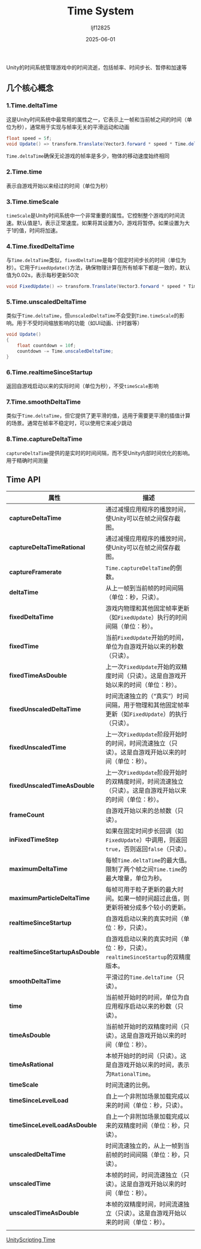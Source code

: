 ﻿---
title: "Time System"
date: 2025-06-01
categories: [笔记]
tags: [Unity, Unity System]
author: "ljf12825"
summary: Unity's class Time
---
Unity的时间系统管理游戏中的时间流逝，包括帧率、时间步长、暂停和加速等

## 几个核心概念
### 1.Time.deltaTime
这是Unity时间系统中最常用的属性之一，它表示上一帧和当前帧之间的时间（单位为秒），通常用于实现与帧率无关的平滑运动和动画  
```cs
float speed = 5f;
void Update() => transform.Translate(Vector3.forward * speed * Time.deltaTime);
```
`Time.deltaTime`确保无论游戏的帧率是多少，物体的移动速度始终相同  

### 2.Time.time
表示自游戏开始以来经过的时间（单位为秒）

### 3.Time.timeScale
`timeScale`是Unity时间系统中一个非常重要的属性。它控制整个游戏的时间流速。默认值是1，表示正常速度。如果将其设置为0，游戏将暂停。如果设置为大于1的值，时间将加速。

### 4.Time.fixedDeltaTime
与`Time.deltaTime`类似，`fixedDeltaTime`是每个固定时间步长的时间（单位为秒）。它用于`FixedUpdate()`方法，确保物理计算在所有帧率下都是一致的，默认值为0.02s，表示每秒更新50次
```cs
void FixedUpdate() => transform.Translate(Vector3.forward * speed * Time.fixedDeltaTime);
```

### 5.Time.unscaledDeltaTime
类似于`Time.deltaTime`，但`unscaledDeltaTime`不会受到`Time.timeScale`的影响。用于不受时间缩放影响的功能（如UI动画、计时器等）
```cs
void Update()
{
    float countdown = 10f;
    countdown -= Time.unscaledDeltaTime; 
}
```

### 6.Time.realtimeSinceStartup
返回自游戏启动以来的实际时间（单位为秒），不受`timeScale`影响

### 7.Time.smoothDeltaTime
类似于`Time.deltaTime`，但它提供了更平滑的值，适用于需要更平滑的插值计算的场景。通常在帧率不稳定时，可以使用它来减少跳动  

### 8.Time.captureDeltaTime
`captureDeltaTime`提供的是实时的时间间隔，而不受Unity内部时间优化的影响。用于精确时间测量

## Time API

| **属性**                           | **描述**                                                      |
| -------------------------------- | ----------------------------------------------------------- |
| **captureDeltaTime**             | 通过减慢应用程序的播放时间，使Unity可以在帧之间保存截图。                             |
| **captureDeltaTimeRational**     | 通过减慢应用程序的播放时间，使Unity可以在帧之间保存截图。                             |
| **captureFramerate**             | `Time.captureDeltaTime`的倒数。                                 |
| **deltaTime**                    | 从上一帧到当前帧的时间间隔（单位：秒，只读）。                                    |
| **fixedDeltaTime**               | 游戏内物理和其他固定帧率更新（如`FixedUpdate`）执行的时间间隔（单位：秒）。                |
| **fixedTime**                    | 当前`FixedUpdate`开始的时间，单位为自游戏开始以来的秒数（只读）。                    |
| **fixedTimeAsDouble**            | 上一次`FixedUpdate`开始的双精度时间（只读）。这是自游戏开始以来的时间（单位：秒）。           |
| **fixedUnscaledDeltaTime**       | 时间流速独立的（“真实”）时间间隔，用于物理和其他固定帧率更新（如`FixedUpdate`）的执行（只读）。    |
| **fixedUnscaledTime**            | 上一次`FixedUpdate`阶段开始时的时间，时间流速独立（只读）。这是自游戏开始以来的时间（单位：秒）。    |
| **fixedUnscaledTimeAsDouble**    | 上一次`FixedUpdate`阶段开始时的双精度时间，时间流速独立（只读）。这是自游戏开始以来的时间（单位：秒）。 |
| **frameCount**                   | 自游戏开始以来的总帧数（只读）。                                           |
| **inFixedTimeStep**              | 如果在固定时间步长回调（如`FixedUpdate`）中调用，则返回`true`，否则返回`false`（只读）。  |
| **maximumDeltaTime**             | 每帧`Time.deltaTime`的最大值。限制了两个帧之间`Time.time`的最大增量，单位为秒。       |
| **maximumParticleDeltaTime**     | 每帧可用于粒子更新的最大时间。如果一帧时间超过此值，则更新将被分成多个较小的更新。                   |
| **realtimeSinceStartup**         | 自游戏启动以来的真实时间（单位：秒，只读）。                                     |
| **realtimeSinceStartupAsDouble** | 自游戏启动以来的真实时间（单位：秒，只读）。`realtimeSinceStartup`的双精度版本。        |
| **smoothDeltaTime**              | 平滑过的`Time.deltaTime`（只读）。                                  |
| **time**                         | 当前帧开始时的时间，单位为自应用程序启动以来的秒数（只读）。                             |
| **timeAsDouble**                 | 当前帧开始时的双精度时间（只读）。这是自游戏开始以来的时间（单位：秒）。                       |
| **timeAsRational**               | 本帧开始时的时间（只读）。这是自游戏开始以来的时间，表示为`RationalTime`。               |
| **timeScale**                    | 时间流速的比例。                                                    |
| **timeSinceLevelLoad**           | 自上一个非附加场景加载完成以来的时间（单位：秒，只读）。                               |
| **timeSinceLevelLoadAsDouble**   | 自上一个非附加场景加载完成以来的双精度时间（单位：秒，只读）。                            |
| **unscaledDeltaTime**            | 时间流速独立的，从上一帧到当前帧的时间间隔（单位：秒，只读）。                            |
| **unscaledTime**                 | 本帧的时间，时间流速独立（只读）。这是自游戏开始以来的时间（单位：秒）。                       |
| **unscaledTimeAsDouble**         | 本帧的双精度时间，时间流速独立（只读）。这是自游戏开始以来的时间（单位：秒）。                    |
                        |

[UnityScripting Time](https://docs.unity3d.com/ScriptReference/Time.html)
